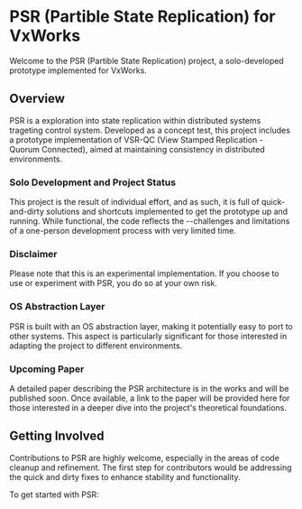 # PSR (Partible State Replication) for VxWorks

Welcome to the PSR (Partible State Replication) project, a solo-developed prototype implemented for VxWorks.

## Overview

PSR is a exploration into state replication within distributed systems trageting control system. Developed as a concept test, this project includes a prototype implementation of VSR-QC (View Stamped Replication - Quorum Connected), aimed at maintaining consistency in distributed environments.

### Solo Development and Project Status

This project is the result of individual effort, and as such, it is full of quick-and-dirty solutions and shortcuts implemented to get the prototype up and running. While functional, the code reflects the --challenges and limitations of a one-person development process with very limited time.

### Disclaimer

Please note that this is an experimental implementation. If you choose to use or experiment with PSR, you do so at your own risk.

### OS Abstraction Layer

PSR is built with an OS abstraction layer, making it potentially easy to port to other systems. This aspect is particularly significant for those interested in adapting the project to different environments.

### Upcoming Paper

A detailed paper describing the PSR architecture is in the works and will be published soon. Once available, a link to the paper will be provided here for those interested in a deeper dive into the project's theoretical foundations.

## Getting Involved

Contributions to PSR are highly welcome, especially in the areas of code cleanup and refinement. The first step for contributors would be addressing the quick and dirty fixes to enhance stability and functionality.

To get started with PSR:

